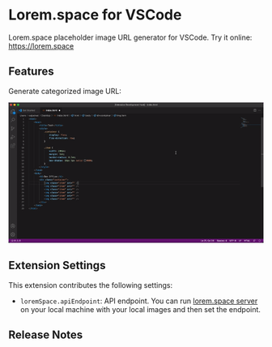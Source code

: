 # Lorem.space for VSCode

Lorem.space placeholder image URL generator for VSCode. Try it online: https://lorem.space

## Features

Generate categorized image URL:

![Generate image](https://raw.githubusercontent.com/manasky/vscode-lorem-space/master/demo/category_image_url.gif)

## Extension Settings
This extension contributes the following settings:

* `loremSpace.apiEndpoint`: API endpoint. You can run [lorem.space server](https://github.com/manasky/lorem-server) on your local machine with your local images and then set the endpoint.

## Release Notes
